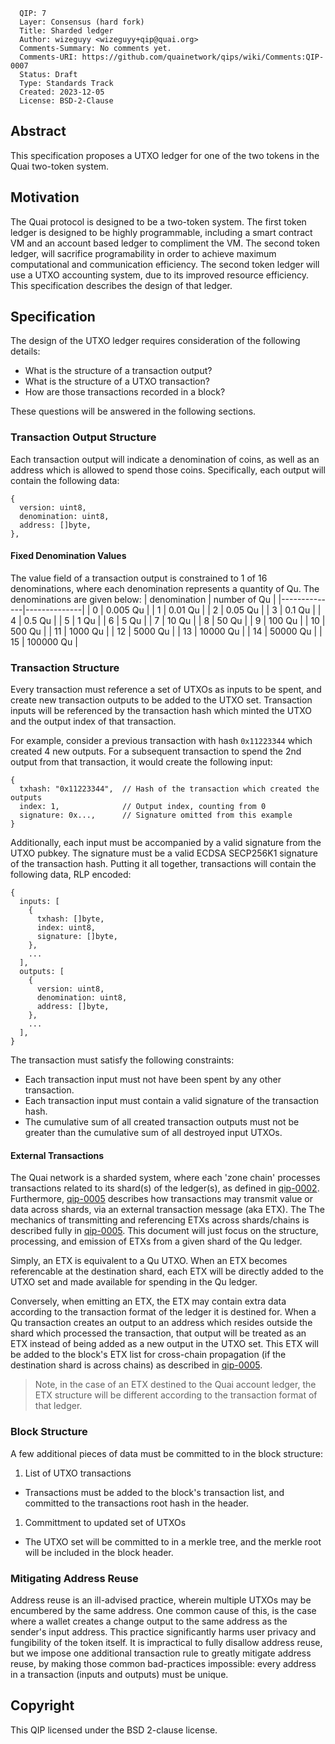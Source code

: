 ```
  QIP: 7
  Layer: Consensus (hard fork)
  Title: Sharded ledger
  Author: wizeguyy <wizeguyy+qip@quai.org>
  Comments-Summary: No comments yet.
  Comments-URI: https://github.com/quainetwork/qips/wiki/Comments:QIP-0007
  Status: Draft
  Type: Standards Track
  Created: 2023-12-05
  License: BSD-2-Clause
```

## Abstract
This specification proposes a UTXO ledger for one of the two tokens in the Quai two-token system.

## Motivation
The Quai protocol is designed to be a two-token system. The first token ledger is designed to be highly programmable, including a smart contract VM and an account based ledger to compliment the VM. The second token ledger, will sacrifice programability in order to achieve maximum computational and communication efficiency. The second token ledger will use a UTXO accounting system, due to its improved resource efficiency. This specification describes the design of that ledger.

## Specification
The design of the UTXO ledger requires consideration of the following details:
* What is the structure of a transaction output?
* What is the structure of a UTXO transaction?
* How are those transactions recorded in a block?

These questions will be answered in the following sections.

### Transaction Output Structure
Each transaction output will indicate a denomination of coins, as well as an address which is allowed to spend those coins. Specifically, each output will contain the following data:
```
{
  version: uint8,
  denomination: uint8,
  address: []byte,
},
```

#### Fixed Denomination Values
The value field of a transaction output is constrained to 1 of 16 denominations, where each denomination represents a quantity of Qu. The denominations are given below:
| denomination | number of Qu |
|--------------|--------------|
| 0            | 0.005 Qu     |
| 1            | 0.01 Qu      |
| 2            | 0.05 Qu      |
| 3            | 0.1 Qu       |
| 4            | 0.5 Qu       |
| 5            | 1 Qu         |
| 6            | 5 Qu         |
| 7            | 10 Qu        |
| 8            | 50 Qu        |
| 9            | 100 Qu       |
| 10           | 500 Qu       |
| 11           | 1000 Qu      |
| 12           | 5000 Qu      |
| 13           | 10000 Qu     |
| 14           | 50000 Qu     |
| 15           | 100000 Qu    |

### Transaction Structure
Every transaction must reference a set of UTXOs as inputs to be spent, and create new transaction outputs to be added to the UTXO set. Transaction inputs will be referenced by the transaction hash which minted the UTXO and the output index of that transaction.

For example, consider a previous transaction with hash `0x11223344` which created 4 new outputs. For a subsequent transaction to spend the 2nd output from that transaction, it would create the following input:
```
{
  txhash: "0x11223344",  // Hash of the transaction which created the outputs
  index: 1,              // Output index, counting from 0
  signature: 0x...,      // Signature omitted from this example
}
```

Additionally, each input must be accompanied by a valid signature from the UTXO pubkey. The signature must be a valid ECDSA SECP256K1 signature of the transaction hash. Putting it all together, transactions will contain the following data, RLP encoded:
```
{
  inputs: [
    {
      txhash: []byte,
      index: uint8,
      signature: []byte,
    },
    ...
  ],
  outputs: [
    {
      version: uint8,
      denomination: uint8,
      address: []byte,
    },
    ...
  ],
}
```

The transaction must satisfy the following constraints:
* Each transaction input must not have been spent by any other transaction.
* Each transaction input must contain a valid signature of the transaction hash.
* The cumulative sum of all created transaction outputs must not be greater than the cumulative sum of all destroyed input UTXOs.

#### External Transactions
The Quai network is a sharded system, where each 'zone chain' processes transactions related to its shard(s) of the ledger(s), as defined in [qip-0002](qip-00002.md). Furthermore, [qip-0005](qip-0005.md) describes how transactions may transmit value or data across shards, via an external transaction message (aka ETX). The 
The mechanics of transmitting and referencing ETXs across shards/chains is described fully in [qip-0005](qip-0005.md). This document will just focus on the structure, processing, and emission of ETXs from a given shard of the Qu ledger.

Simply, an ETX is equivalent to a Qu UTXO. When an ETX becomes referencable at the destination shard, each ETX will be directly added to the UTXO set and made available for spending in the Qu ledger.

Conversely, when emitting an ETX, the ETX may contain extra data according to the transaction format of the ledger it is destined for. When a Qu transaction creates an output to an address which resides outside the shard which processed the transaction, that output will be treated as an ETX instead of being added as a new output in the UTXO set. This ETX will be added to the block's ETX list for cross-chain propagation (if the destination shard is across chains) as described in [qip-0005](qip-0005.md).

> Note, in the case of an ETX destined to the Quai account ledger, the ETX structure will be different according to the transaction format of that ledger.

### Block Structure
A few additional pieces of data must be committed to in the block structure:
1) List of UTXO transactions
  * Transactions must be added to the block's transaction list, and committed to the transactions root hash in the header.
1) Committment to updated set of UTXOs
  * The UTXO set will be committed to in a merkle tree, and the merkle root will be included in the block header.

### Mitigating Address Reuse
Address reuse is an ill-advised practice, wherein multiple UTXOs may be encumbered by the same address. One common cause of this, is the case where a wallet creates a change output to the same address as the sender's input address. This practice significantly harms user privacy and fungibility of the token itself. It is impractical to fully disallow address reuse, but we impose one additional transaction rule to greatly mitigate address reuse, by making those common bad-practices impossible: every address in a transaction (inputs and outputs) must be unique.

## Copyright
This QIP licensed under the BSD 2-clause license.

